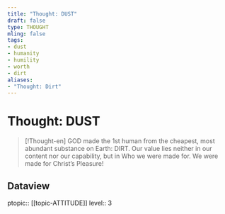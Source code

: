 ```yaml
---
title: "Thought: DUST"
draft: false
type: THOUGHT
mling: false
tags:
- dust
- humanity
- humility
- worth
- dirt
aliases:
- "Thought: Dirt"
---
```

# Thought: DUST
> [!Thought-en]
> GOD made the 1st human from the cheapest, most abundant substance on Earth: DIRT. 
> Our value lies neither in our content nor our capability, but in Who we were made for. 
> We were made for Christ’s Pleasure!

## Dataview
ptopic:: [[topic-ATTITUDE]]
level:: 3
